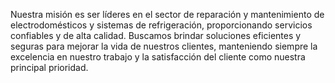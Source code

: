 Nuestra misión es ser líderes en el sector de reparación y mantenimiento de electrodomésticos y sistemas de refrigeración, proporcionando servicios confiables y de alta calidad. Buscamos brindar soluciones eficientes y seguras para mejorar la vida de nuestros clientes, manteniendo siempre la excelencia en nuestro trabajo y la satisfacción del cliente como nuestra principal prioridad.